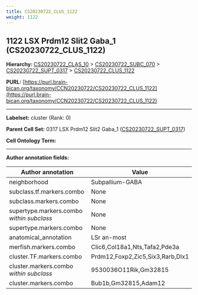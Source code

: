```yaml
---
title: CS20230722_CLUS_1122
weight: 1122
---
```

## 1122 LSX Prdm12 Slit2 Gaba_1 (CS20230722_CLUS_1122)
<b>Hierarchy: </b>
[CS20230722_CLAS_10](../CS20230722_CLAS_10) >
[CS20230722_SUBC_070](../CS20230722_SUBC_070) >
[CS20230722_SUPT_0317](../CS20230722_SUPT_0317) >
[CS20230722_CLUS_1122](../CS20230722_CLUS_1122)

**PURL:** [https://purl.brain-bican.org/taxonomy/CCN20230722/CS20230722_CLUS_1122](https://purl.brain-bican.org/taxonomy/CCN20230722/CS20230722_CLUS_1122)

---


**Labelset:** cluster (Rank: 0)

**Parent Cell Set:** 0317 LSX Prdm12 Slit2 Gaba_1 ([CS20230722_SUPT_0317](../CS20230722_SUPT_0317))



**Cell Ontology Term:** 

[MARKER GENES.]: #


---

[TRANSFERRED ANNOTATIONS.]: #


[AUTHOR ANNOTATION FIELDS.]: #


**Author annotation fields:**

| Author annotation | Value |
|-------------------|-------|
|neighborhood|Subpallium-GABA|
|subclass.tf.markers.combo|None|
|subclass.markers.combo|None|
|supertype.markers.combo _within subclass_|None|
|supertype.markers.combo|None|
|anatomical_annotation|LSr an-most|
|merfish.markers.combo|Clic6,Col18a1,Nts,Tafa2,Pde3a|
|cluster.TF.markers.combo|Prdm12,Foxp2,Zic5,Six3,Rarb,Dlx1|
|cluster.markers.combo _within subclass_|9530036O11Rik,Gm32815|
|cluster.markers.combo|Bub1b,Gm32815,Adam12|
